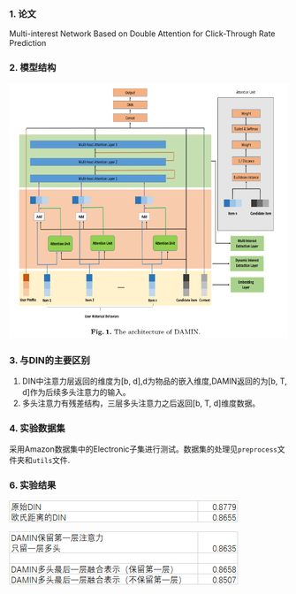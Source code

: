 ### 1. 论文
Multi-interest Network Based on Double Attention for Click-Through Rate  Prediction

### 2. 模型结构

![](imgs/img.png)

### 3. 与DIN的主要区别

1. DIN中注意力层返回的维度为[b, d],d为物品的嵌入维度,DAMIN返回的为[b, T, d]作为后续多头注意力的输入。
2. 多头注意力有残差结构，三层多头注意力之后返回[b, T, d]维度数据。

### 4. 实验数据集

采用Amazon数据集中的Electronic子集进行测试。数据集的处理见`preprocess`文件夹和`utils`文件.

### 6. 实验结果

![img_2.png](imgs/img_2.png)

![img_3.png](imgs/img_3.png)